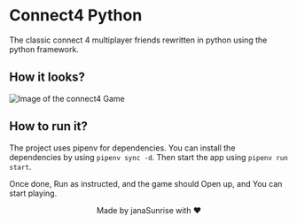 # Connect4 Python

The classic connect 4 multiplayer friends rewritten in python using the python framework.

## How it looks?

![Image of the connect4 Game](https://github.com/janaSunrise/A-path-finding-visualization/blob/main/images/connect4.png)

## How to run it?

The project uses pipenv for dependencies. You can install the dependencies by using `pipenv sync -d`. Then start the
app using `pipenv run start`.

Once done, Run as instructed, and the game should Open up, and You can start playing.


<div align="center">

Made by janaSunrise with ❤

</div>

